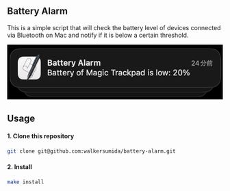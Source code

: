## Battery Alarm

This is a simple script that will check the battery level of devices connected via Bluetooth on Mac and notify if it is below a certain threshold.

![preview](./preview.png)

## Usage

#### 1. Clone this repository

```sh
git clone git@github.com:walkersumida/battery-alarm.git
```

#### 2. Install

```sh
make install
```
